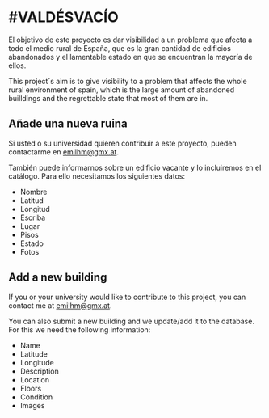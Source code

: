 # #VALDÉSVACÍO


El objetivo de este proyecto es dar visibilidad a un problema que afecta a todo el medio rural de España, que es la gran cantidad de edificios abandonados y el lamentable estado en que se encuentran la mayoría de ellos.

This project´s aim is to give visibility to a problem that affects the whole rural environment of spain, which is the large amount of abandoned builldings and the regrettable state that most of them are in.


## Añade una nueva ruina


Si usted o su universidad quieren contribuir a este proyecto, pueden contactarme en <a href="mailto:emilhm@gmx.at?subject=Nueva%20ruina">emilhm@gmx.at</a>.

También puede informarnos sobre un edificio vacante y lo incluiremos en el catálogo. Para ello necesitamos los siguientes datos:

 <ul>
   <li>Nombre</li>
<li>Latitud</li>
<li>Longitud</li>
<li>Escriba</li>
<li>Lugar</li>
<li>Pisos</li>
<li>Estado</li>
<li>Fotos</li>
            </ul>
            
            
## Add a new building
If you or your university would like to contribute to this project, you can contact me at emilhm@gmx.at.

You can also submit a new   building and we update/add it to the database. For this we need the following information:

-  Name
- Latitude
- Longitude
- Description
- Location
- Floors
- Condition
- Images
